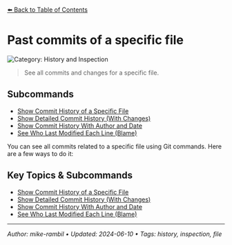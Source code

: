 [⬅️ Back to Table of Contents](../README.md#past-commits-of-a-specific-file)

# Past commits of a specific file


![Category: History and Inspection](https://img.shields.io/badge/Category-History%20and%20Inspection-blue)
> See all commits and changes for a specific file.

## Subcommands
- [Show Commit History of a Specific File](./show-commit-history-of-a-specific-file.md)
- [Show Detailed Commit History (With Changes)](./show-detailed-commit-history-with-changes.md)
- [Show Commit History With Author and Date](./show-commit-history-with-author-and-date.md)
- [See Who Last Modified Each Line (Blame)](./see-who-last-modified-each-line-blame.md)

You can see all commits related to a specific file using Git commands. Here are a few ways to do it:

## Key Topics & Subcommands
- [Show Commit History of a Specific File](./show-commit-history-of-a-specific-file.md)
- [Show Detailed Commit History (With Changes)](./show-detailed-commit-history-with-changes.md)
- [Show Commit History With Author and Date](./show-commit-history-with-author-and-date.md)
- [See Who Last Modified Each Line (Blame)](./see-who-last-modified-each-line-blame.md)


---

_Author: mike-rambil • Updated: 2024-06-10 • Tags: history, inspection, file_
